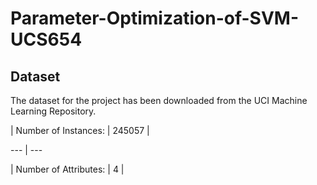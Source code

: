# Parameter-Optimization-of-SVM-UCS654

## Dataset
The dataset for the project has been downloaded from the UCI Machine Learning Repository.

| Number of Instances:	| 245057 |

 --- | --- 
 
| Number of Attributes: |	4 |
